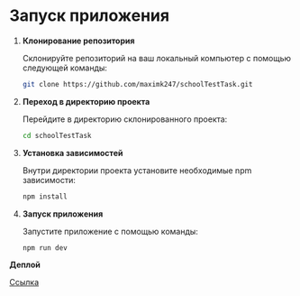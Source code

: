 ﻿# Запуск приложения

1. **Клонирование репозитория**

   Склонируйте репозиторий на ваш локальный компьютер с помощью следующей команды:

   ```bash
   git clone https://github.com/maximk247/schoolTestTask.git
   ```
2. **Переход в директорию проекта**

   Перейдите в директорию склонированного проекта:

   ```bash
   cd schoolTestTask
   ```
3. **Установка зависимостей**

   Внутри директории проекта установите необходимые npm зависимости:

   ```bash
   npm install
   ```
4. **Запуск приложения**

   Запустите приложение с помощью команды:

   ```bash
   npm run dev
   ```
**Деплой**

[Ссылка](https://maximk247.github.io/schoolTestTask/)
